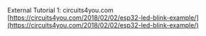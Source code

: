 External Tutorial 1: circuits4you.com [https://circuits4you.com/2018/02/02/esp32-led-blink-example/](https://circuits4you.com/2018/02/02/esp32-led-blink-example/)  

